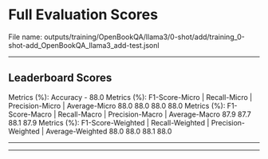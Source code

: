 # Full Evaluation Scores

File name: outputs/training/OpenBookQA/llama3/0-shot/add/training_0-shot-add_OpenBookQA_llama3_add-test.jsonl


---

## Leaderboard Scores

Metrics (%): Accuracy - 88.0
Metrics (%): F1-Score-Micro | Recall-Micro | Precision-Micro | Average-Micro
                88.0        88.0          88.0        88.0
Metrics (%): F1-Score-Macro | Recall-Macro | Precision-Macro | Average-Macro
                87.9        87.7          88.1        87.9
Metrics (%): F1-Score-Weighted | Recall-Weighted | Precision-Weighted | Average-Weighted
                88.0        88.0          88.1        88.0

---


---

